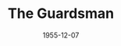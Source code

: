 ---
title: The Guardsman
date: 1955-12-07
closing_date: 1955-12-17
layout: productions
featured_image:
image_caption:
image_credit:
playbill:
category:
Theatre: Theatre Jacksonville
Venue: Little Theatre
cast:
- Actor: Erdman Wilson, Jr.
- Actress: Peggy Gift
- Creditor: Melvin Barnert
- Critic: Richard Kaszner
- Liesl: Jane Seymour
- Mama: Mildred Thomas
- Usher: Margaret Burt
crew:
- Assistant Director:
  - Joan Pomeroy
  - Dorothy Portnoy
- Bookholder: Joan Pomeroy
- Construction and painting:
  - Abbey Fink
  - Bill West
  - Carolita Rhoads
  - Annette Getzen
  - Walter Quattlebaum
  - Eileen Quattlebaum
  - Alice Wise
  - Budd Porter
  - Happy Gift
  - Elizabeth Haller
  - Bill Tuggle
  - Nat Nunn
  - Brenda Hasty
  - Sue Henderson
  - Jane Seymour
  - Mel Barnert
  - Sid Abernathy
  - Ellis Barnert
  - Frank Ridge
  - Larry Zell
  - Jack Atkinson
  - Polly Clendening
  - Jerome Fletcher
  - Elaine Barnert
  - Rose Forney
  - Bob Biscoe
  - Jimmy Boyer
  - Richard Kaszner
  - Laurel Barton
- Costume Designer: Archie Eason
- Curtain: Melvin Barnert
- Director: Richard G. Fallon
- Light Controls:
  - Laurel Barton
  - Alice Wise
- Make-up Assistant:
  - Jane Porter
  - Eula Mae Snow
  - Polly Clendening
  - Mattie Godwin
- Make-up Chairman: Elmo Lehman
- Properties Assistant:
  - Nat Nunn
  - Carolita Rhoads
  - Rose Forney
  - Martha Packard
- Properties Chairman: Esther Barnes
- Setting and Technical Direction: George A. Ramsey, Jr.
- Sound and Music:
  - Polly Clendening
  - Jimmy Boyer
- Stage Manager: Ann Rogers
- Wardrobe Assistant:
  - Liz Whiteman
  - Winifred Horn
  - Millie Barnert
  - Eula Mae Snow
  - Pat Robson
  - Sue Henderson
  - Brenda Hasty
  - Ann Payne
- Wardrobe Chairman: Emily Parrish
- Wardrobe Construction:
  - Millie Barnert
  - Emily Parrish
  - Liz Whiteman
  - Winifred Horn
  - George Ramsey, Jr.
  - Frank Ridge
orchestra:
external_links:
---